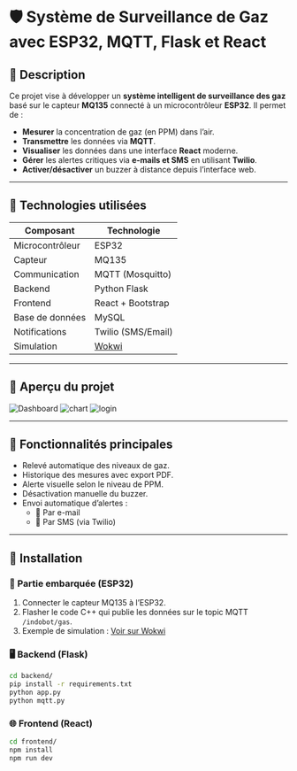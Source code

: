 # 🛡️ Système de Surveillance de Gaz avec ESP32, MQTT, Flask et React

## 📌 Description

Ce projet vise à développer un **système intelligent de surveillance des gaz** basé sur le capteur **MQ135** connecté à un microcontrôleur **ESP32**. Il permet de :

- **Mesurer** la concentration de gaz (en PPM) dans l’air.
- **Transmettre** les données via **MQTT**.
- **Visualiser** les données dans une interface **React** moderne.
- **Gérer** les alertes critiques via **e-mails et SMS** en utilisant **Twilio**.
- **Activer/désactiver** un buzzer à distance depuis l’interface web.

---

## 🧪 Technologies utilisées

| Composant        | Technologie |
|------------------|-------------|
| Microcontrôleur  | ESP32       |
| Capteur          | MQ135       |
| Communication    | MQTT (Mosquitto) |
| Backend          | Python Flask |
| Frontend         | React + Bootstrap |
| Base de données  | MySQL       |
| Notifications    | Twilio (SMS/Email) |
| Simulation       | [Wokwi](https://wokwi.com/) |

---

## 📸 Aperçu du projet
 
![Dashboard](https://github.com/user-attachments/assets/9e29b714-6be9-4701-9b31-3542834f1f2f)
![chart](https://github.com/user-attachments/assets/11a504ee-ede8-49ee-9c1a-d2395ad487c9)
![login](https://github.com/user-attachments/assets/5b9cc2e0-cbad-4c4f-a3b5-826f2da2e3a4)


---

## 🔧 Fonctionnalités principales

- Relevé automatique des niveaux de gaz.
- Historique des mesures avec export PDF.
- Alerte visuelle selon le niveau de PPM.
- Désactivation manuelle du buzzer.
- Envoi automatique d’alertes :
  - 📩 Par e-mail
  - 📱 Par SMS (via Twilio)

---

## 🚀 Installation

### 🔌 Partie embarquée (ESP32)

1. Connecter le capteur MQ135 à l’ESP32.
2. Flasher le code C++ qui publie les données sur le topic MQTT `/indobot/gas`.
3. Exemple de simulation : [Voir sur Wokwi](https://wokwi.com/projects/430968035165729793)

### 🖥️ Backend (Flask)

```bash
cd backend/
pip install -r requirements.txt
python app.py
python mqtt.py
```
### 🌐 Frontend (React)
```bash
cd frontend/
npm install
npm run dev
```

